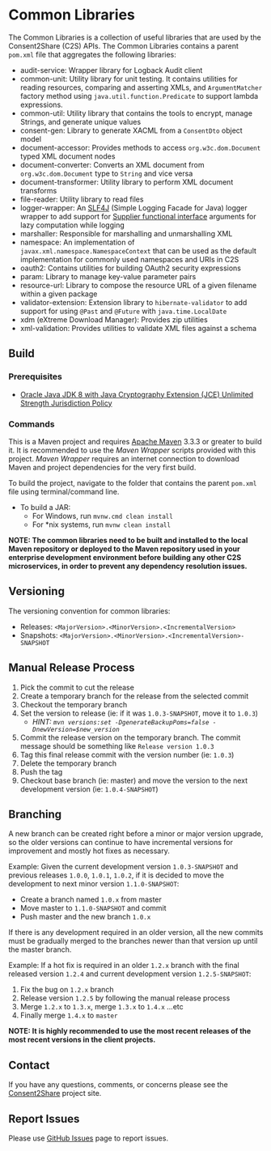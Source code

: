 # Common Libraries

The Common Libraries is a collection of useful libraries that are used by the Consent2Share (C2S) APIs. The Common Libraries contains a parent `pom.xml` file that aggregates the following libraries:

+ audit-service: Wrapper library for Logback Audit client
+ common-unit: Utility library for unit testing. It contains utilities for reading resources, comparing and asserting XMLs, and `ArgumentMatcher` factory method using `java.util.function.Predicate` to support lambda expressions.
+ common-util: Utility library that contains the tools to encrypt, manage Strings, and generate unique values
+ consent-gen: Library to generate XACML from a `ConsentDto` object model
+ document-accessor: Provides methods to access `org.w3c.dom.Document` typed XML document nodes
+ document-converter: Converts an XML document from `org.w3c.dom.Document` type to `String` and vice versa
+ document-transformer: Utility library to perform XML document transforms
+ file-reader: Utility library to read files
+ logger-wrapper: An [SLF4J](http://www.slf4j.org/) (Simple Logging Facade for Java) logger wrapper to add support for [Supplier functional interface](https://docs.oracle.com/javase/8/docs/api/java/util/function/Supplier.html) arguments for lazy computation while logging
+ marshaller: Responsible for marshalling and unmarshalling XML
+ namespace: An implementation of `javax.xml.namespace.NamespaceContext` that can be used as the default implementation for commonly used namespaces and URIs in C2S
+ oauth2: Contains utilities for building OAuth2 security expressions
+ param: Library to manage key-value parameter pairs
+ resource-url: Library to compose the resource URL of a given filename within a given package
+ validator-extension: Extension library to `hibernate-validator` to add support for using `@Past` and `@Future` with `java.time.LocalDate`
+ xdm (eXtreme Download Manager): Provides zip utilities
+ xml-validation: Provides utilities to validate XML files against a schema

## Build

### Prerequisites

+ [Oracle Java JDK 8 with Java Cryptography Extension (JCE) Unlimited Strength Jurisdiction Policy](http://www.oracle.com/technetwork/java/javase/downloads/index.html)

### Commands

This is a Maven project and requires [Apache Maven](https://maven.apache.org/) 3.3.3 or greater to build it. It is recommended to use the *Maven Wrapper* scripts provided with this project. *Maven Wrapper* requires an internet connection to download Maven and project dependencies for the very first build.

To build the project, navigate to the folder that contains the parent `pom.xml` file using terminal/command line.

+ To build a JAR:
  + For Windows, run `mvnw.cmd clean install`
  + For *nix systems, run `mvnw clean install`

**NOTE: The common libraries need to be built and installed to the local Maven repository or deployed to the Maven repository used in your enterprise development environment before building any other C2S microservices, in order to prevent any dependency resolution issues.**

## Versioning

The versioning convention for common libraries:

+ Releases: `<MajorVersion>.<MinorVersion>.<IncrementalVersion>`
+ Snapshots: `<MajorVersion>.<MinorVersion>.<IncrementalVersion>-SNAPSHOT`

## Manual Release Process

1. Pick the commit to cut the release
2. Create a temporary branch for the release from the selected commit
3. Checkout the temporary branch
4. Set the version to release (ie: if it was `1.0.3-SNAPSHOT`, move it to `1.0.3`)
    + *HINT: `mvn versions:set -DgenerateBackupPoms=false -DnewVersion=$new_version`*
5. Commit the release version on the temporary branch. The commit message should be something like `Release version 1.0.3`
6. Tag this final release commit with the version number (ie: `1.0.3`)
7. Delete the temporary branch
8. Push the tag
9. Checkout base branch (ie: master) and move the version to the next development version (ie: `1.0.4-SNAPSHOT`)

## Branching

A new branch can be created right before a minor or major version upgrade, so the older versions can continue to have incremental versions for improvement and mostly hot fixes as necessary.

Example: Given the current development version `1.0.3-SNAPSHOT` and previous releases `1.0.0`, `1.0.1`, `1.0.2`, if it is decided to move the development to next minor version `1.1.0-SNAPSHOT`:
+ Create a branch named `1.0.x` from master
+ Move master to `1.1.0-SNAPSHOT` and commit
+ Push master and the new branch `1.0.x`

If there is any development required in an older version, all the new commits must be gradually merged to the branches newer than that version up until the master branch.

Example: If a hot fix is required in an older `1.2.x` branch with the final released version `1.2.4` and current development version `1.2.5-SNAPSHOT`:

1. Fix the bug on `1.2.x` branch
2. Release version `1.2.5` by following the manual release process
3. Merge `1.2.x` to `1.3.x`, merge `1.3.x` to `1.4.x` ...etc
5. Finally merge `1.4.x` to `master`

**NOTE: It is highly recommended to use the most recent releases of the most recent versions in the client projects.** 

## Contact

If you have any questions, comments, or concerns please see the [Consent2Share](https://bhits.github.io/consent2share/) project site.

## Report Issues

Please use [GitHub Issues](https://github.com/bhits/common-libraries/issues) page to report issues.

[//]: # (License)
